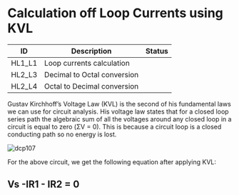  # Calculation off Loop Currents using KVL
 
 
ID |  Description                 | Status  |  
-------|------------------------|------|
HL1_L1 | Loop currents calculation        |              |
HL2_L3 | Decimal to Octal conversion       |              |
HL2_L4 | Octal to Decimal conversion        |              |


 
Gustav Kirchhoff’s Voltage Law (KVL) is the second of his fundamental laws we can use for circuit analysis. His voltage law states that for a closed loop series path the algebraic sum of all the voltages around any closed loop in a circuit is equal to zero (ΣV = 0). This is because a circuit loop is a closed conducting path so no energy is lost.

![dcp107](https://user-images.githubusercontent.com/80401577/130097149-63f239c4-a086-4ee7-a689-a09b19a6f921.gif)

For the above circuit, we get the following equation after applying KVL:
##  Vs -IR1 - IR2 = 0



